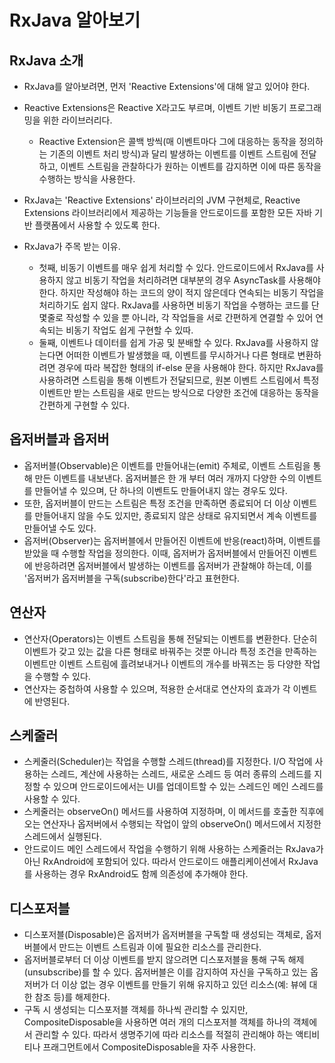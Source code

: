 # RxJava 알아보기

## RxJava 소개

- RxJava를 알아보려면, 먼저 'Reactive Extensions'에 대해 알고 있어야 한다.
- Reactive Extensions은 Reactive X라고도 부르며, 이벤트 기반 비동기 프로그래밍을 위한 라이브러리다.
  - Reactive Extension은 콜백 방씩(매 이벤트마다 그에 대응하는 동작을 정의하는 기존의 이벤트 처리 방식)과 달리 발생하는 이벤트를 이벤트 스트림에 전달하고, 이벤트 스트림을 관찰하다가 원하는 이벤트를 감지하면 이에 따른 동작을 수행하는 방식을 사용한다.

- RxJava는 'Reactive Extensions' 라이브러리의 JVM 구현체로, Reactive Extensions 라이브러리에서 제공하는 기능들을 안드로이드를 포함한 모든 자바 기반 플랫폼에서 사용할 수 있도록 한다.
- RxJava가 주목 받는 이유.
  - 첫째, 비동기 이벤트를 매우 쉽게 처리할 수 있다. 안드로이드에서 RxJava를 사용하지 않고 비동기 작업을 처리하려면 대부분의 경우 AsyncTask를 사용해야 한다. 하지만 작성해야 하는 코드의 양이 적지 않은데다 연속되는 비동기 작업을 처리하기도 쉽지 않다. RxJava를 사용하면 비동기 작업을 수행하는 코드를 단 몇줄로 작성할 수 있을 뿐 아니라, 각 작업들을 서로 간편하게 연결할 수 있어 연속되는 비동기 작업도 쉽게 구현할 수 있따.
  - 둘째, 이벤트나 데이터를 쉽게 가공 및 분배할 수 있다. RxJava를 사용하지 않는다면 어떠한 이벤트가 발생했을 때, 이벤트를 무시하거나 다른 형태로 변환하려면 경우에 따라 복잡한 형태의 if-else 문을 사용해야 한다. 하지만 RxJava를 사용하려면 스트림을 통해 이벤트가 전달되므로, 원본 이벤트 스트림에서 특정 이벤트만 받는 스트림을 새로 만드는 방식으로 다양한 조건에 대응하는 동작을 간편하게 구현할 수 있다.

## 옵저버블과 옵저버

- 옵저버블(Observable)은 이벤트를 만들어내는(emit) 주체로, 이벤트 스트림을 통해 만든 이벤트를 내보낸다. 옵저버블은 한 개 부터 여러 개까지 다양한 수의 이벤트를 만들어낼 수 있으며, 단 하나의 이벤트도 만들어내지 않는 경우도 있다.
- 또한, 옵저버블이 만드는 스트림은 특정 조건을 만족하면 종료되어 더 이상 이벤트를 만들어내지 않을 수도 있지만, 종료되지 않은 상태로 유지되면서 계속 이벤트를 만들어낼 수도 있다.
- 옵저버(Observer)는 옵저버블에서 만들어진 이벤트에 반응(react)하며, 이벤트를 받았을 때 수행할 작업을 정의한다. 이때, 옵저버가 옵저버블에서 만들어진 이벤트에 반응하려면 옵저버블에서 발생하는 이벤트를 옵저버가 관찰해야 하는데, 이를 '옵저버가 옵저버블을 구독(subscribe)한다'라고 표현한다.

## 연산자

- 연산자(Operators)는 이벤트 스트림을 통해 전달되는 이벤트를 변환한다. 단순히 이벤트가 갖고 있는 값을 다른 형태로 바꿔주는 것뿐 아니라 특정 조건을 만족하는 이벤트만 이벤트 스트림에 흘려보내거나 이벤트의 개수를 바꿔즈는 등 다양한 작업을 수행할 수 있다.
- 연산자는 중첩하여 사용할 수 있으며, 적용한 순서대로 연산자의 효과가 각 이벤트에 반영된다.

## 스케줄러

- 스케줄러(Scheduler)는 작업을 수행할 스레드(thread)를 지정한다. I/O 작업에 사용하는 스레드, 계산에 사용하는 스레드, 새로운 스레드 등 여러 종류의 스레드를 지정할 수 있으며 안드로이드에서는 UI를 업데이트할 수 있는 스레드인 메인 스레드를 사용할 수 있다.
- 스케줄러는 observeOn() 메서드를 사용하여 지정하며, 이 메서드를 호출한 직후에 오는 연산자나 옵저버에서 수행되는 작업이 앞의 observeOn() 메서드에서 지정한 스레드에서 실행된다.
- 안드로이드 메인 스레드에서 작업을 수행하기 위해 사용하는 스케줄러는 RxJava가 아닌 RxAndroid에 포함되어 있다. 따라서 안드로이드 애플리케이션에서 RxJava를 사용하는 경우 RxAndroid도 함께 의존성에 추가해야 한다.

## 디스포저블

- 디스포저블(Disposable)은 옵저버가 옵저버블을 구독할 때 생성되는 객체로, 옵저버블에서 만드는 이벤트 스트림과 이에 필요한 리소스를 관리한다.
- 옵저버블로부터 더 이상 이벤트를 받지 않으려면 디스포저블을 통해 구독 해제(unsubscribe)를 할 수 있다. 옵저버블은 이를 감지하여 자신을 구독하고 있는 옵저버가 더 이상 없는 경우 이벤트를 만들기 위해 유지하고 있던 리소스(예: 뷰에 대한 참조 등)를 해제한다.
- 구독 시 생성되는 디스포저블 객체를 하나씩 관리할 수 있지만, CompositeDisposable을 사용하면 여러 개의 디스포저블 객체를 하나의 객체에서 관리할 수 있다. 따라서 생명주기에 따라 리소스를 적절히 관리해야 하는 액티비티나 프래그먼트에서 CompositeDisposable을 자주 사용한다.
